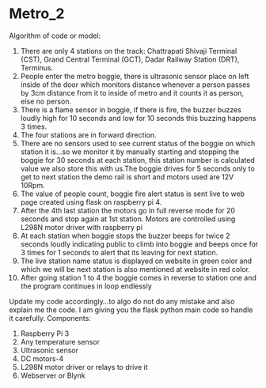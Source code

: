 # Metro_2

Algorithm of code or model:
1.	There are only 4 stations on the track: Chattrapati Shivaji Terminal (CST), Grand Central Terminal (GCT), Dadar Railway Station (DRT), Terminus.
2.	People enter the metro boggie, there is ultrasonic sensor place on left inside of the door which monitors distance whenever a person passes by 3cm distance from it to inside of metro and it counts it as person, else no person.
3.	There is a flame sensor in boggie, if there is fire, the buzzer buzzes loudly high for 10 seconds and low for 10 seconds this buzzing happens 3 times.
4.	The four stations are in forward direction.
5.	There are no sensors used to see current status of the boggie on which station it is…so we monitor it by manually starting and stopping the boggie for 30 seconds at each station, this station number is calculated value we also store this with us.The boggie drives for 5 seconds only to get to next station the demo rail is short and motors used are 12V 10Rpm.
6.	The value of people count, boggie fire alert status is sent live to web page  created using flask on raspberry pi 4.
7.	After the 4th last station the motors go in full reverse mode for 20 seconds and stop again at 1st station. Motors are controlled using L298N  motor driver with raspberry pi
8.	At each station when boggie stops the buzzer beeps for twice 2 seconds loudly indicating public to climb into boggie and beeps once for 3 times for 1 seconds to alert that its leaving for next station.
9.	The live station name status is displayed on website in green color and which we will be next station is also mentioned at website in red color.
10.	After going station 1 to 4 the boggie comes in reverse to station one and the program continues in loop endlessly

Update my code accordingly…to algo do not do any mistake and also explain me the code.
I am giving you the flask python main code so handle it carefully.
Components:
1.	Raspberry Pi 3
2.	Any temperature sensor
3.	Ultrasonic sensor
4.	DC motors-4
5.	L298N motor driver or relays to drive it
6.	Webserver or Blynk
